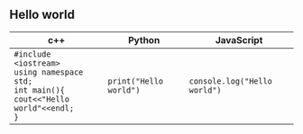 ## Hello world

| c++      | Python | JavaScript |
| ----------- | ----------- | ---|
| `#include <iostream>` <br> `using namespace std;` <br> `int main(){` <br> `cout<<"Hello world"<<endl;` <br> `}`| `print("Hello world")` | `console.log("Hello world")`|



